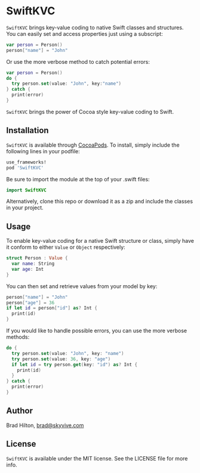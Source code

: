 # SwiftKVC

`SwiftKVC` brings key-value coding to native Swift classes and structures. You can easily set and access properties just using a subscript:
```swift
var person = Person()
person["name"] = "John"
```
Or use the more verbose method to catch potential errors:
```swift
var person = Person()
do {
  try person.set(value: "John", key:"name")
} catch {
  print(error)
}
```
`SwiftKVC` brings the power of Cocoa style key-value coding to Swift.

## Installation

`SwiftKVC` is available through [CocoaPods](http://cocoapods.org). To install, simply include the following lines in your podfile:
```ruby
use_frameworks!
pod 'SwiftKVC'
```
Be sure to import the module at the top of your .swift files:
```swift
import SwiftKVC
```
Alternatively, clone this repo or download it as a zip and include the classes in your project.

## Usage

To enable key-value coding for a native Swift structure or class, simply have it conform to either `Value` or `Object` respectively:
```swift
struct Person : Value {
  var name: String
  var age: Int
}
```
You can then set and retrieve values from your model by key:
```swift
person["name"] = "John"
person["age"] = 36
if let id = person["id"] as? Int {
  print(id)
}
```
If you would like to handle possible errors, you can use the more verbose methods:
```swift
do {
  try person.set(value: "John", key: "name")
  try person.set(value: 36, key: "age")
  if let id = try person.get(key: "id") as? Int {
    print(id)
  }
} catch {
  print(error)
}
```
## Author

Brad Hilton, brad@skyvive.com

## License

`SwiftKVC` is available under the MIT license. See the LICENSE file for more info.

